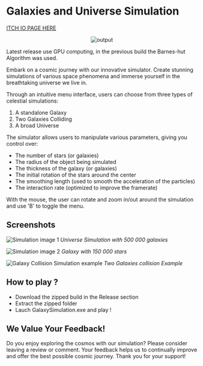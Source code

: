 # Galaxies and Universe Simulation 

[ITCH IO PAGE HERE](https://nosleepnoe.itch.io/galaxy-simulator)


<p align="center">
  <img src="https://github.com/user-attachments/assets/38f96514-dd03-4ac5-8063-6d532f6cc1d4" alt="output">
</p>

Latest release use GPU computing, in the previous build the Barnes-hut Algorithm was used.

Embark on a cosmic journey with our innovative simulator. Create stunning simulations of various space phenomena and immerse yourself in the breathtaking universe we live in.

Through an intuitive menu interface, users can choose from three types of celestial simulations:

1. A standalone Galaxy
2. Two Galaxies Colliding
3. A broad Universe

The simulator allows users to manipulate various parameters, giving you control over:

- The number of stars (or galaxies)
- The radius of the object being simulated
- The thickness of the galaxy (or galaxies)
- The initial rotation of the stars around the center
- The smoothing length (used to smooth the acceleration of the particles)
- The interaction rate (optimized to improve the framerate)

With the mouse, the user can rotate and zoom in/out around the simulation and use 'B' to toggle the menu.

## Screenshots

![Simulation image 1](https://img.itch.zone/aW1nLzEyODQ3ODMyLnBuZw==/original/JqZErP.png)
*Universe Simulation with 500 000 galaxies*

![Simulation image 2](https://img.itch.zone/aW1nLzEyODQ3ODMwLnBuZw==/original/qriNpl.png)
*Galaxy with 150 000 stars*

![Galaxy Collision Simulation example](https://github.com/user-attachments/assets/bf7c00d5-d953-4e1f-98b8-e5dcc6858076)
*Two Galaxies collision Example*

## How to play ? 


* Download the zipped build in the Release section
* Extract the zipped folder 
* Lauch GalaxySimulation.exe and play !
  
## We Value Your Feedback!

Do you enjoy exploring the cosmos with our simulation? Please consider leaving a review or comment. Your feedback helps us to continually improve and offer the best possible cosmic journey. Thank you for your support!
